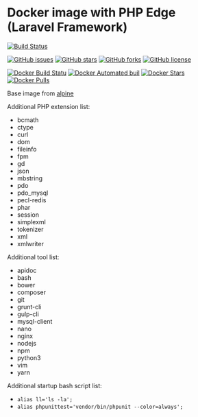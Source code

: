Docker image with PHP Edge (Laravel Framework)
===

[![Build Status](https://travis-ci.org/k2levin/php-laravel.svg?branch=master)](https://travis-ci.org/k2levin/php-laravel)

[![GitHub issues](https://img.shields.io/github/issues/k2levin/php-laravel.svg)](https://github.com/k2levin/php-laravel/issues)
[![GitHub stars](https://img.shields.io/github/stars/k2levin/php-laravel.svg)](https://github.com/k2levin/php-laravel/stargazers)
[![GitHub forks](https://img.shields.io/github/forks/k2levin/php-laravel.svg)](https://github.com/k2levin/php-laravel/network)
[![GitHub license](https://img.shields.io/badge/license-MIT-blue.svg)](https://raw.githubusercontent.com/k2levin/php-laravel/master/LICENSE)

[![Docker Build Statu](https://img.shields.io/docker/build/k2levin/php-laravel.svg)](https://hub.docker.com/r/k2levin/php-laravel/)
[![Docker Automated buil](https://img.shields.io/docker/automated/k2levin/php-laravel.svg)](https://hub.docker.com/r/k2levin/php-laravel/)
[![Docker Stars](https://img.shields.io/docker/stars/k2levin/php-laravel.svg)](https://hub.docker.com/r/k2levin/php-laravel/)
[![Docker Pulls](https://img.shields.io/docker/pulls/k2levin/php-laravel.svg)](https://hub.docker.com/r/k2levin/php-laravel/)

Base image from [alpine](https://hub.docker.com/_/alpine/)

Additional PHP extension list:
* bcmath
* ctype
* curl
* dom
* fileinfo
* fpm
* gd
* json
* mbstring
* pdo
* pdo_mysql
* pecl-redis
* phar
* session
* simplexml
* tokenizer
* xml
* xmlwriter

Additional tool list:
* apidoc
* bash
* bower
* composer
* git
* grunt-cli
* gulp-cli
* mysql-client
* nano
* nginx
* nodejs
* npm
* python3
* vim
* yarn

Additional startup bash script list:
* ```alias ll='ls -la';```
* ```alias phpunittest='vendor/bin/phpunit --color=always';```
